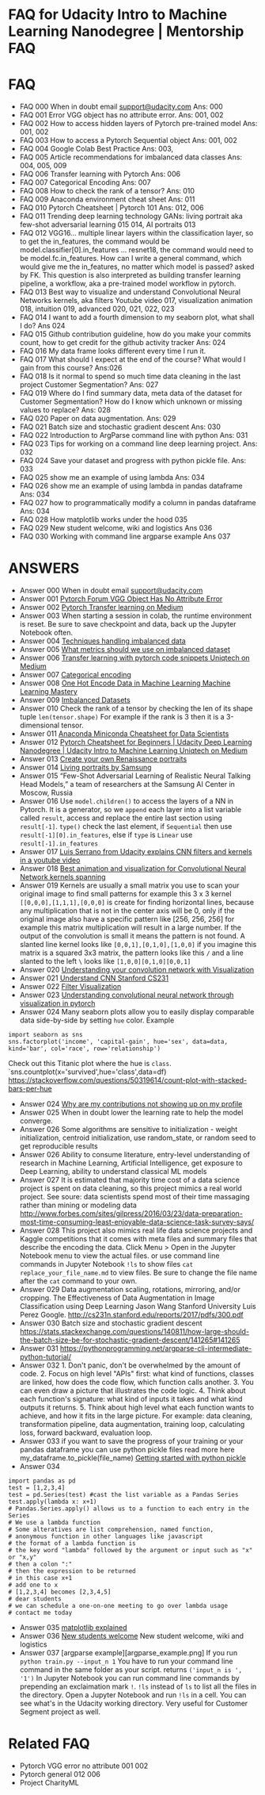 # FAQ for Udacity Intro to Machine Learning Nanodegree | Mentorship FAQ

# FAQ
- FAQ 000	When in doubt email support@udacity.com Ans: 000
- FAQ 001	Error VGG object has no attribute error. Ans: 001, 002
- FAQ 002	How to access hidden layers of Pytorch pre-trained model Ans: 001, 002
- FAQ 003 	How to access a Pytorch Sequential object Ans: 001, 002
- FAQ 004	Google Colab Best Practice Ans: 003,
- FAQ 005	Article recommendations for imbalanced data classes Ans: 004, 005, 009
- FAQ 006	Transfer learning with Pytorch Ans: 006
- FAQ 007 	Categorical Encoding Ans: 007
- FAQ 008	How to check the rank of a tensor? Ans: 010
- FAQ 009	Anaconda environment cheat sheet Ans: 011
- FAQ 010	Pytorch Cheatsheet | Pytorch 101 Ans: 012, 006
- FAQ 011	Trending deep learning technology GANs: living portrait aka few-shot adversarial learning 015 014, AI portraits 013
- FAQ 012   VGG16... multiple linear layers within the classification layer, so to get the in_features, the command would be model.classifier[0].in_features ... resnet18, the command would need to be model.fc.in_features.  How can I write a general command, which would give me the in_features, no matter which model is passed? asked by FK. This question is also interpreted as building transfer learning pipeline, a workflow, aka a pre-trained model workflow in pytorch. 
- FAQ 013	Best way to visualize and understand Convolutional Neural Networks kernels, aka filters Youtube video 017, visualization animation 018, intuition 019, advanced 020, 021, 022, 023
- FAQ 014	I want to add a fourth dimension to my seaborn plot, what shall I do? Ans 024
- FAQ 015	Github contribution guideline, how do you make your commits count, how to get credit for the github activity tracker Ans: 024
- FAQ 016 My data frame looks different every time I run it. 
- FAQ 017 What should I expect at the end of the course? What would I gain from this course? Ans:026
- FAQ 018 Is it normal to spend so much time data cleaning in the last project Customer Segmentation? Ans: 027
- FAQ 019 Where do I find summary data, meta data of the dataset for Customer Segmentation? How do I know which unknown or missing values to replace? Ans: 028
- FAQ 020 Paper on data augmentation. Ans: 029
- FAQ 021 Batch size and stochastic gradient descent Ans: 030
- FAQ 022 Introduction to ArgParse command line with python Ans: 031
- FAQ 023 Tips for working on a command line deep learning project. Ans: 032
- FAQ 024 Save your dataset and progress with python pickle file. Ans: 033
- FAQ 025 show me an example of using lambda Ans: 034
- FAQ 026 show me an example of using lambda in pandas dataframe Ans: 034
- FAQ 027 how to programmatically modify a column in pandas dataframe Ans: 034
- FAQ 028 How matplotlib works under the hood 035
- FAQ 029 New student welcome, wiki and logistics Ans 036
- FAQ 030 Working with command line argparse example Ans 037


# ANSWERS
- Answer 000 When in doubt email support@udacity.com
- Answer 001 [Pytorch Forum VGG Object Has No Attribute Error](https://discuss.pytorch.org/t/vgg-object-has-no-attribute-fc/9124/3)
- Answer 002 [Pytorch Transfer learning on Medium](http://bit.ly/transfer_learning_pytorch)
- Answer 003 When starting a session in colab, the runtime environment is reset. Be sure to save checkpoint and data, back up the Jupyter Notebook often. 
- Answer 004 [Techniques handling imbalanced data](https://www.kdnuggets.com/2017/06/7-techniques-handle-imbalanced-data.html)
- Answer 005 [What metrics should we use on imbalanced dataset](https://towardsdatascience.com/what-metrics-should-we-use-on-imbalanced-data-set-precision-recall-roc-e2e79252aeba)
- Answer 006 [Transfer learning with pytorch code snippets Uniqtech on Medium](https://medium.com/data-science-bootcamp/transfer-learning-with-pytorch-code-snippet-load-a-pretrained-model-900374950004)
- Answer 007 [Categorical encoding](https://pbpython.com/categorical-encoding.html)
- Answer 008 [One Hot Encode Data in Machine Learning Machine Learning Mastery](https://machinelearningmastery.com/why-one-hot-encode-data-in-machine-learning/)
- Answer 009 [Imbalanced Datasets](https://blog.dominodatalab.com/imbalanced-datasets/)
- Answer 010 Check the rank of a tensor by checking the len of its shape tuple `len(tensor.shape)` For example if the rank is 3 then it is a 3-dimensional tensor.
- Answer 011 [Anaconda Miniconda Cheatsheet for Data Scientists](https://link.medium.com/Rw63GQ2peY)
- Answer 012 [Pytorch Cheatsheet for Beginners | Udacity Deep Learning Nanodegree | Udacity Intro to Machine Learning Uniqtech on Medium](https://medium.com/@uniqtech/pytorch-cheat-sheet-for-beginners-and-udacity-deep-learning-nanodegree-5aadc827de82)
- Answer 013 [Create your own Renaissance portraits](https://www.fastcompany.com/90376689/what-you-look-like-as-an-renaissance-painting-according-to-ai)
- Answer 014 [Living portraits by Samsung](https://petapixel.com/2019/05/24/samsung-ai-can-turn-a-single-portrait-into-a-realistic-talking-head/)
- Answer 015 “Few-Shot Adversarial Learning of Realistic Neural Talking Head Models,” a team of researchers at the Samsung AI Center in Moscow, Russia
- Answer 016 Use `model.children()` to access the layers of a NN in Pytorch. It is a generator, so we `append` each layer into a list variable called `result`, access and replace the entire last section using `result[-1]`. `type()` check the last element, if `Sequential` then use `result[-1][0].in_features`, else if `type` is `Linear` use `result[-1].in_features`
- Answer 017 [Luis Serrano from Udacity explains CNN filters and kernels in a youtube video](https://www.youtube.com/watch?v=2-Ol7ZB0MmU)
- Answer 018 [Best animation and visualization for Convolutional Neural Network kernels spanning](https://iamaaditya.github.io/2016/03/one-by-one-convolution/)
- Answer 019 Kernels are usually a small matrix you use to scan your original image to find small patterns for example this 3 x 3 kernel `[[0,0,0],[1,1,1],[0,0,0]` is create for finding horizontal lines, because any multiplication that is not in the center axis will be 0, only if the original image also have a specific pattern like [256, 256, 256] for example this matrix multiplication will result in a large number. If the output of the convolution is small it means the pattern is not found. A slanted line kernel looks like `[0,0,1],[0,1,0],[1,0,0]` if you imagine this matrix is a squared 3x3 matrix, the pattern looks like this `/` and a line slanted to the left `\` looks like `[1,0,0][0,1,0][0,0,1]`
- Answer 020 [Understanding your convolution network with Visualization](https://towardsdatascience.com/understanding-your-convolution-network-with-visualizations-a4883441533b)
- Answer 021 [Understand CNN Stanford CS231](http://cs231n.github.io/understanding-cnn/)
- Answer 022 [Filter Visualization](https://jacobgil.github.io/deeplearning/filter-visualizations)
- Answer 023 [Understanding convolutional neural network through visualization in pytorch](https://towardsdatascience.com/understanding-convolutional-neural-networks-through-visualizations-in-pytorch-b5444de08b91)
- Answer 024	Many seaborn plots allow you to easily display comparable data side-by-side by setting `hue` color.  Example 
```
import seaborn as sns
sns.factorplot('income', 'capital-gain', hue='sex', data=data, kind='bar', col='race', row='relationship')
```
Check out this Titanic plot where the hue is `class`. `sns.countplot(x='survived',hue='class',data=df) https://stackoverflow.com/questions/50319614/count-plot-with-stacked-bars-per-hue
- Answer 024 [Why are my contributions not showing up on my profile](https://help.github.com/en/articles/why-are-my-contributions-not-showing-up-on-my-profile)
- Answer 025 When in doubt lower the learning rate to help the model converge.
- Answer 026 Some algorithms are sensitive to initialization - weight initialization, centroid initialization, use random_state, or random seed to get reproducible results
- Answer 026 Ability to consume literature, entry-level understanding of research in Machine Learning, Artificial Intelligence, get exposure to Deep Learning, ability to understand classical ML models
- Answer 027 It is estimated that majority time cost of a data science project is spent on data cleaning, so this project mimics a real world project. See soure: data scientists spend most of their time massaging rather than mining or modeling data http://www.forbes.com/sites/gilpress/2016/03/23/data-preparation-most-time-consuming-least-enjoyable-data-science-task-survey-says/
- Answer 028 This project also mimics real life data science projects and Kaggle competitions that it comes with meta files and summary files that describe the encoding the data. Click Menu > Open in the Jupyter Notebook menu to view the actual files. or use command line commands in Jupyter Notebook `!ls` to show files `cat replace_your_file_name.md` to view files. Be sure to change the file name after the `cat` command to your own. 
- Answer 029 Data augmentation scaling, rotations, mirroring, and/or cropping. The Effectiveness of Data Augmentation in Image Classification using Deep Learning Jason Wang Stanford University Luis Perez Google. http://cs231n.stanford.edu/reports/2017/pdfs/300.pdf
- Answer 030 Batch size and stochastic gradient descent https://stats.stackexchange.com/questions/140811/how-large-should-the-batch-size-be-for-stochastic-gradient-descent/141265#141265
- Answer 031 https://pythonprogramming.net/argparse-cli-intermediate-python-tutorial/
- Answer 032 1. Don't panic, don't be overwhelmed by the amount of code. 2. Focus on high level "APIs" first: what kind of functions, classes are linked, how does the code flow, which function calls another. 3. You can even draw a picture that illustrates the code logic. 4. Think about each function's signature: what kind of inputs it takes and what kind outputs it returns. 5. Think about high level what each function wants to achieve, and how it fits in the large picture. For example: data cleaning, transformation pipeline, data augmentation, training loop, calculating loss, forward backward, evaluation loop.
- Answer 033 if you want to save the progress of your training or your pandas dataframe you can use python pickle files read more here my_dataframe.to_pickle(file_name) [Getting started with python pickle](https://www.siliconvanity.com/2017/12/getting-started-with-python-pickle.html)
- Answer 034 
```
import pandas as pd
test = [1,2,3,4]
test = pd.Series(test) #cast the list variable as a Pandas Series
test.apply(lambda x: x+1) 
# Pandas.Series.apply() allows us to a function to each entry in the Series
# We use a lambda function
# Some alteratives are list comprehension, named function,
# anonymous function in other languages like javascript
# the format of a lambda function is
# the key word "lambda" followed by the argument or input such as "x" or "x,y"
# then a colon ":"
# then the expression to be returned
# in this case x+1
# add one to x
# [1,2,3,4] becomes [2,3,4,5]
# dear students
# we can schedule a one-on-one meeting to go over lambda usage
# contact me today
```

- Answer 035 [matplotlib explained](https://www.siliconvanity.com/2019/08/matplotlib-explained-kite-blog.html)
- Answer 036 [New students welcome](https://docs.google.com/document/d/1wRDL1NEFEzgXdhLwKGlcxvgyIen2Bb3REEWq29eMf2Y/edit?usp=sharing) New student welcome, wiki and logistics
- Answer 037 
[argparse example][argparse_example.png]
If you run `python train.py --input_n 1` You have to run your command line command in the same folder as your script. returns `('input_n is ', '1')`
In Jupyter Notebook you can run command line commands by prepending an exclaimation mark `!`. `!ls` instead of `ls` to list all the files in the directory. Open a Jupyter Notebook and run `!ls` in a cell. You can see what's in the Udacity working directory. Very useful for Customer Segment project as well.


# Related FAQ 
- Pytorch VGG error no attribute 001 002
- Pytorch general 012 006
- Project CharityML
